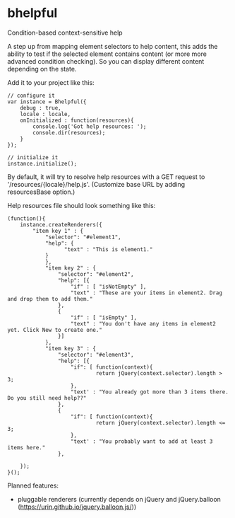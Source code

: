 # bhelpful
Condition-based context-sensitive help

A step up from mapping element selectors to help content, this adds the ability to test if the selected element contains content (or more more advanced condition checking). So you can display different content depending on the state.

Add it to your project like this:

	// configure it
	var instance = Bhelpful({
		debug : true,
		locale : locale,
		onInitialized : function(resources){
			console.log('Got help resources: ');
			console.dir(resources);
		}
	});
		
	// initialize it
	instance.initialize();

By default, it will try to resolve help resources with a GET request to '/resources/{locale}/help.js'. (Customize base URL by adding resourcesBase option.)

Help resources file should look something like this:
  
	(function(){
		instance.createRenderers({
			"item key 1" : {
				"selector": "#element1",
				"help": {
				      "text" : "This is element1."
				}
		      	},
		      	"item key 2" : {
		      		"selector": "#element2",
		      		"help": [{
		      			"if" : [ "isNotEmpty" ],
		      			"text" : "These are your items in element2. Drag and drop them to add them."
		      		},
		      		{
		      			"if" : [ "isEmpty" ],
		      			"text" : "You don't have any items in element2 yet. Click New to create one."
		      		}]
		      	},
		      	"item key 3" : {
		      		"selector": "#element3",
		      		"help": [{
		      			"if": [ function(context){
		      					return jQuery(context.selector).length > 3;
		      			},
		      			"text' : "You already got more than 3 items there. Do you still need help??"
		      		},
		      		{
		      			"if": [ function(context){
		      					return jQuery(context.selector).length <= 3;
		      			},
		      			"text' : "You probably want to add at least 3 items here."
		      		},
		      		
		});
  	}();


Planned features: 
* pluggable renderers (currently depends on jQuery and jQuery.balloon (https://urin.github.io/jquery.balloon.js/))

